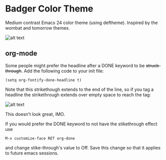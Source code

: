 
# Badger Color Theme

Medium contrast Emacs 24 color theme (using deftheme). Inspired by the wombat and tomorrow themes.

![alt text](https://raw.github.com/ccann/badger-theme/master/img/badger-theme.png "org-preview")

## org-mode 
Some people might prefer the headline after a DONE keyword to be ~~struck-through~~. Add the following code to your init file:

    (setq org-fontify-done-headline t)

Note that this strikethough extends to the end of the line, so if you tag a headline the strikethrough extends over empty space to reach the tag:

![alt text](https://raw.github.com/ccann/badger-theme/master/img/strikethrough.png "ugly strikethrough")

This doesn't look great, IMO.

If you would prefer the DONE keyword to not have the stikethrough effect use 

    M-x customize-face RET org-done

and change stike-through's value to Off. Save this change so that it applies to future emacs sessions.

